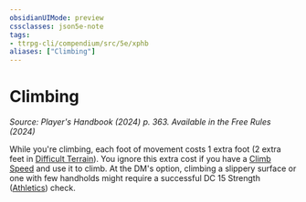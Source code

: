 ```yaml
---
obsidianUIMode: preview
cssclasses: json5e-note
tags:
- ttrpg-cli/compendium/src/5e/xphb
aliases: ["Climbing"]
---
```

# Climbing
*Source: Player's Handbook (2024) p. 363. Available in the Free Rules (2024)* 

While you're climbing, each foot of movement costs 1 extra foot (2 extra feet in [Difficult Terrain](3-Compendium/rules/variant-rules/difficult-terrain-xphb.md)). You ignore this extra cost if you have a [Climb Speed](3-Compendium/rules/variant-rules/climb-speed-xphb.md) and use it to climb. At the DM's option, climbing a slippery surface or one with few handholds might require a successful DC 15 Strength ([Athletics](3-Compendium/rules/skills.md#Athletics)) check.